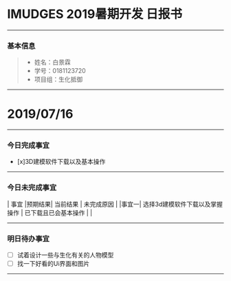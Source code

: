 # IMUDGES 2019暑期开发 日报书
-------


### 基本信息
> * 姓名：白景霖
> * 学号：0181123720
> * 项目组：生化抵御

-------


# 2019/07/16

-------

### 今日完成事宜
- [x]3D建模软件下载以及基本操作

-----
### 今日未完成事宜


| 事宜     |预期结果| 当前结果  | 未完成原因   | 
|事宜一|  选择3d建模软件下载以及掌握操作  | 已下载且已会基本操作  |    | 

------
### 明日待办事宜
- [ ] 试着设计一些与生化有关的人物模型
- [ ] 找一下好看的Ui界面和图片
-------
